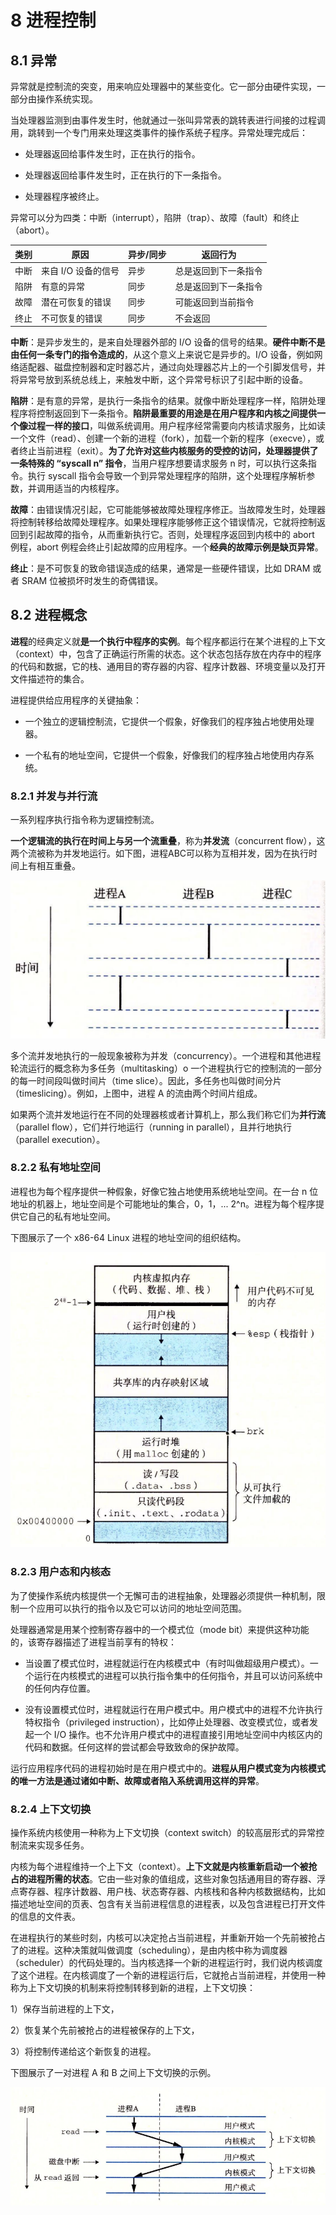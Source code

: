 # 8 进程控制

## 8.1 异常

异常就是控制流的突变，用来响应处理器中的某些变化。它一部分由硬件实现，一部分由操作系统实现。

当处理器监测到由事件发生时，他就通过一张叫异常表的跳转表进行间接的过程调用，跳转到一个专门用来处理这类事件的操作系统子程序。异常处理完成后：

- 处理器返回给事件发生时，正在执行的指令。

- 处理器返回给事件发生时，正在执行的下一条指令。

- 处理器程序被终止。

异常可以分为四类：中断（interrupt），陷阱（trap）、故障（fault）和终止（abort）。

| 类别 | 原因                | 异步/同步 | 返回行为             |
| ---- | ------------------- | --------- | -------------------- |
| 中断 | 来自 I/O 设备的信号 | 异步      | 总是返回到下一条指令 |
| 陷阱 | 有意的异常          | 同步      | 总是返回到下一条指令 |
| 故障 | 潜在可恢复的错误    | 同步      | 可能返回到当前指令   |
| 终止 | 不可恢复的错误      | 同步      | 不会返回             |

**中断**：是异步发生的，是来自处理器外部的 I/O 设备的信号的结果。**硬件中断不是由任何一条专门的指令造成的**，从这个意义上来说它是异步的。I/O 设备，例如网络适配器、磁盘控制器和定时器芯片，通过向处理器芯片上的一个引脚发信号，并将异常号放到系统总线上，来触发中断，这个异常号标识了引起中断的设备。

**陷阱**：是有意的异常，是执行一条指令的结果。就像中断处理程序一样，陷阱处理程序将控制返回到下一条指令。**陷阱最重要的用途是在用户程序和内核之间提供一个像过程一样的接口**，叫做系统调用。用户程序经常需要向内核请求服务，比如读一个文件（read）、创建一个新的进程（fork），加载一个新的程序（execve），或者终止当前进程（exit）。**为了允许对这些内核服务的受控的访问，处理器提供了一条特殊的 “syscall n” 指令**，当用户程序想要请求服务 n 时，可以执行这条指令。执行 syscall 指令会导致一个到异常处理程序的陷阱，这个处理程序解析参数，并调用适当的内核程序。

**故障**：由错误情况引起，它可能能够被故障处理程序修正。当故障发生时，处理器将控制转移给故障处理程序。如果处理程序能够修正这个错误情况，它就将控制返回到引起故障的指令，从而重新执行它。否则，处理程序返回到内核中的 abort 例程，abort 例程会终止引起故障的应用程序。一个**经典的故障示例是缺页异常**。

**终止**：是不可恢复的致命错误造成的结果，通常是一些硬件错误，比如 DRAM 或者 SRAM 位被损坏时发生的奇偶错误。

## 8.2 进程概念

**进程**的经典定义就**是一个执行中程序的实例**。每个程序都运行在某个进程的上下文（context）中，包含了正确运行所需的状态。这个状态包括存放在内存中的程序的代码和数据，它的栈、通用目的寄存器的内容、程序计数器、环境变量以及打开文件描述符的集合。

进程提供给应用程序的关键抽象：

- 一个独立的逻辑控制流，它提供一个假象，好像我们的程序独占地使用处理器。

- 一个私有的地址空间，它提供一个假象，好像我们的程序独占地使用内存系统。

### 8.2.1 并发与并行流

一系列程序执行指令称为逻辑控制流。

**一个逻辑流的执行在时间上与另一个流重叠**，称为**并发流**（concurrent flow），这两个流被称为并发地运行。如下图，进程ABC可以称为互相并发，因为在执行时间上有相互重叠。

![img](img/8-01.png)

多个流并发地执行的一般现象被称为并发（concurrency）。一个进程和其他进程轮流运行的概念称为多任务（multitasking）o 一个进程执行它的控制流的一部分的每一时间段叫做时间片（time slice）。因此，多任务也叫做时间分片（timeslicing）。例如，上图中，进程 A 的流由两个时间片组成。

如果两个流并发地运行在不同的处理器核或者计算机上，那么我们称它们为**并行流**（parallel flow），它们并行地运行（running in parallel），且并行地执行（parallel execution）。

### 8.2.2 私有地址空间

进程也为每个程序提供一种假象，好像它独占地使用系统地址空间。在一台 n 位地址的机器上，地址空间是个可能地址的集合，0，1，... 2^n。进程为每个程序提供它自己的私有地址空间。

下图展示了一个 x86-64 Linux 进程的地址空间的组织结构。

![img](img/8-2.png)

### 8.2.3 用户态和内核态

为了使操作系统内核提供一个无懈可击的进程抽象，处理器必须提供一种机制，限制一个应用可以执行的指令以及它可以访问的地址空间范围。

处理器通常是用某个控制寄存器中的一个模式位（mode bit）来提供这种功能的，该寄存器描述了进程当前享有的特权：

- 当设置了模式位时，进程就运行在内核模式中（有时叫做超级用户模式）。一个运行在内核模式的进程可以执行指令集中的任何指令，并且可以访问系统中的任何内存位置。

- 没有设置模式位时，进程就运行在用户模式中。用户模式中的进程不允许执行特权指令（privileged instruction），比如停止处理器、改变模式位，或者发起一个 I/O 操作。也不允许用户模式中的进程直接引用地址空间中内核区内的代码和数据。任何这样的尝试都会导致致命的保护故障。

运行应用程序代码的进程初始时是在用户模式中的。**进程从用户模式变为内核模式的唯一方法是通过诸如中断、故障或者陷入系统调用这样的异常**。

### 8.2.4 上下文切换

操作系统内核使用一种称为上下文切换（context switch）的较高层形式的异常控制流来实现多任务。

内核为每个进程维持一个上下文（context）。**上下文就是内核重新启动一个被抢占的进程所需的状态**。它由一些对象的值组成，这些对象包括通用目的寄存器、浮点寄存器、程序计数器、用户栈、状态寄存器、内核栈和各种内核数据结构，比如描述地址空间的页表、包含有关当前进程信息的进程表，以及包含进程已打开文件的信息的文件表。

在进程执行的某些时刻，内核可以决定抢占当前进程，并重新开始一个先前被抢占了的进程。这种决策就叫做调度（scheduling），是由内核中称为调度器（scheduler）的代码处理的。当内核选择一个新的进程运行时，我们说内核调度了这个进程。在内核调度了一个新的进程运行后，它就抢占当前进程，并使用一种称为上下文切换的机制来将控制转移到新的进程，上下文切换：

1）保存当前进程的上下文，

2）恢复某个先前被抢占的进程被保存的上下文，

3）将控制传递给这个新恢复的进程。

下图展示了一对进程 A 和 B 之间上下文切换的示例。

![img](img/8-3.png)
